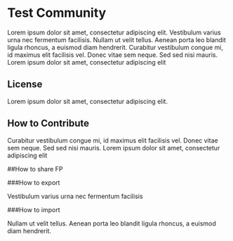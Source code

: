 # Test Community

Lorem ipsum dolor sit amet, consectetur adipiscing elit. Vestibulum varius urna nec fermentum facilisis. Nullam ut velit tellus. Aenean porta leo blandit ligula rhoncus, a euismod diam hendrerit. Curabitur vestibulum congue mi, id maximus elit facilisis vel. Donec vitae sem neque. Sed sed nisi mauris. Lorem ipsum dolor sit amet, consectetur adipiscing elit

## License
Lorem ipsum dolor sit amet, consectetur adipiscing elit.

## How to Contribute
Curabitur vestibulum congue mi, id maximus elit facilisis vel. Donec vitae sem neque. Sed sed nisi mauris. Lorem ipsum dolor sit amet, consectetur adipiscing elit

##How to share FP

###How to export

Vestibulum varius urna nec fermentum facilisis

###How to import

Nullam ut velit tellus. Aenean porta leo blandit ligula rhoncus, a euismod diam hendrerit.

